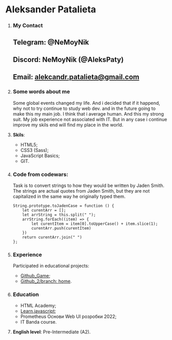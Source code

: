 # Aleksander Patalieta


1. ### My Contact 
    **Telegram**: @NeMoyNik
    ----
    **Discord**: NeMoyNik (@AleksPaty)
    ----
    **Email**: alekcandr.patalieta@gmail.com
    ----

2. ### Some words about me
    Some global events changed my life. And i decided that if it happend, why not to try continue to study web dev. and in the future going to make this my main job.
    I think that i average human. And this my strong suit.
    My job experience not associated with IT. But in any case i continue improve my skils end will find my place in the world.

3. **Skils**:
    * HTML5;
    * CSS3 (Sass);
    * JavaScript Basics;
    * GIT.

4. ### Code from codewars:
    Task is to convert strings to how they would be written by Jaden Smith. The strings are actual quotes from Jaden Smith, but they are not capitalized in the same way he originally typed them.

    ```
    String.prototype.toJadenCase = function () {
        let curentArr = [];
        let arrString = this.split(" ");
        arrString.forEach((item) => {
            let curentItem = item[0].toUpperCase() + item.slice(1);
            curentArr.push(curentItem)
        })
        return curentArr.join(" ")
    };
    ```
5. ### Experience
    Participated in educational projects:
    * [Github_Game](https://github.com/Maria-tanina/game.git);
    * [Github_2/branch: home](https://github.com/Maria-tanina/project2.git).

6. ### Education 
    * HTML Academy;
    * [Learn.javascript](https://learn.javascript.ru);
    * Prometheus Основи Web UI розробки 2022;
    * IT Banda course.

7. **English level**: Pre-Intermediate (A2).